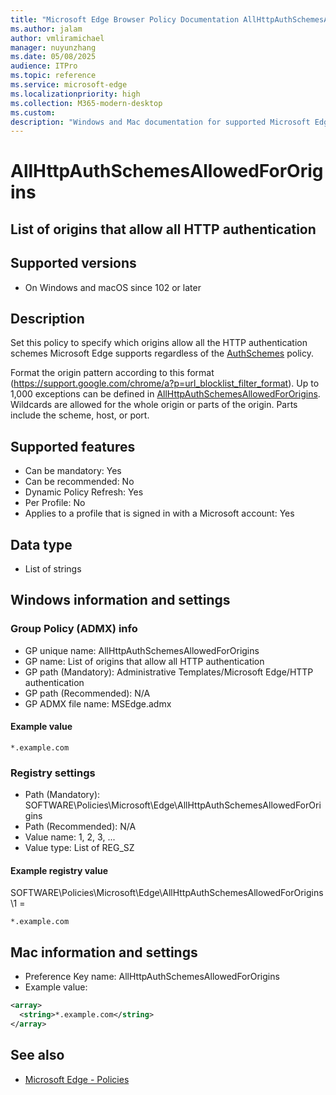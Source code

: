 ```yaml
---
title: "Microsoft Edge Browser Policy Documentation AllHttpAuthSchemesAllowedForOrigins"
ms.author: jalam
author: vmliramichael
manager: nuyunzhang
ms.date: 05/08/2025
audience: ITPro
ms.topic: reference
ms.service: microsoft-edge
ms.localizationpriority: high
ms.collection: M365-modern-desktop
ms.custom:
description: "Windows and Mac documentation for supported Microsoft Edge Browser policy: List of origins that allow all HTTP authentication"
---
```


<!--THIS FILE IS AUTOMATICALLY GENERATED. MANUAL CHANGES WILL BE OVERWRITTEN.-->
<!--Please contact the Microsoft Edge Manageability team with any questions.-->

# AllHttpAuthSchemesAllowedForOrigins

## List of origins that allow all HTTP authentication


## Supported versions

- On Windows and macOS since 102 or later

## Description

Set this policy to specify which origins allow all the HTTP authentication schemes Microsoft Edge supports regardless of the [AuthSchemes](AuthSchemes.md) policy.

Format the origin pattern according to this format (https://support.google.com/chrome/a?p=url_blocklist_filter_format). Up to 1,000 exceptions can be defined in [AllHttpAuthSchemesAllowedForOrigins](AllHttpAuthSchemesAllowedForOrigins.md).
Wildcards are allowed for the whole origin or parts of the origin. Parts include the scheme, host, or port.

## Supported features

- Can be mandatory: Yes
- Can be recommended: No
- Dynamic Policy Refresh: Yes
- Per Profile: No
- Applies to a profile that is signed in with a Microsoft account: Yes

## Data type

- List of strings

## Windows information and settings

### Group Policy (ADMX) info

- GP unique name: AllHttpAuthSchemesAllowedForOrigins
- GP name: List of origins that allow all HTTP authentication
- GP path (Mandatory): Administrative Templates/Microsoft Edge/HTTP authentication
- GP path (Recommended): N/A
- GP ADMX file name: MSEdge.admx

#### Example value

```
*.example.com
```

### Registry settings

- Path (Mandatory): SOFTWARE\Policies\Microsoft\Edge\AllHttpAuthSchemesAllowedForOrigins
- Path (Recommended): N/A
- Value name: 1, 2, 3, ...
- Value type: List of REG_SZ

#### Example registry value

SOFTWARE\Policies\Microsoft\Edge\AllHttpAuthSchemesAllowedForOrigins\1 =
```
*.example.com
```




## Mac information and settings

- Preference Key name: AllHttpAuthSchemesAllowedForOrigins
- Example value:

```xml
<array>
  <string>*.example.com</string>
</array>
```

## See also
- [Microsoft Edge - Policies](../microsoft-edge-policies.md)
